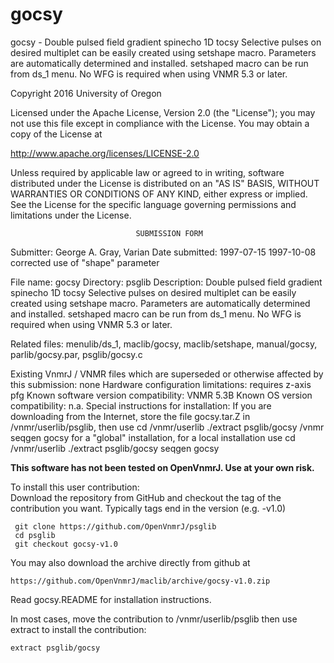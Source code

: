 # gocsy
 gocsy - Double pulsed field gradient spinecho 1D tocsy Selective
 pulses on desired multiplet can be easily created using setshape
 macro. Parameters are automatically determined and installed. setshaped
 macro can be run from ds_1 menu. No WFG is required when using VNMR
 5.3 or later.

 Copyright 2016 University of Oregon

 Licensed under the Apache License, Version 2.0 (the "License");
 you may not use this file except in compliance with the License.
 You may obtain a copy of the License at

   http://www.apache.org/licenses/LICENSE-2.0

 Unless required by applicable law or agreed to in writing, software
 distributed under the License is distributed on an "AS IS" BASIS,
 WITHOUT WARRANTIES OR CONDITIONS OF ANY KIND, either express or implied.
 See the License for the specific language governing permissions and
 limitations under the License.

                                SUBMISSION FORM

Submitter:      George A. Gray, Varian
Date submitted: 1997-07-15
                        1997-10-08 corrected use of "shape" parameter

File name:      gocsy
Directory:      psglib
Description:    Double pulsed field gradient spinecho 1D tocsy Selective
		pulses on desired multiplet can be easily created using
		setshape macro. Parameters are automatically determined and
		installed. setshaped macro can be run from ds_1 menu.
                No WFG is required when using VNMR 5.3 or later.

Related files:  menulib/ds_1, maclib/gocsy,     maclib/setshape,
                manual/gocsy, parlib/gocsy.par, psglib/gocsy.c

Existing VnmrJ / VNMR files which are superseded or
otherwise affected by this submission:  none
Hardware configuration limitations:     requires z-axis pfg
Known software version compatibility:   VNMR 5.3B
Known OS version compatibility:         n.a.
Special instructions for installation:
    If you are downloading from the Internet, store
    the file gocsy.tar.Z in /vnmr/userlib/psglib, then use
        cd /vnmr/userlib
        ./extract psglib/gocsy /vnmr
        seqgen gocsy
    for a "global" installation, for a local installation use
        cd /vnmr/userlib
        ./extract psglib/gocsy
        seqgen gocsy

**This software has not been tested on OpenVnmrJ. Use at your own risk.**

To install this user contribution:  
Download the repository from GitHub and checkout the tag of the contribution you want.
Typically tags end in the version (e.g. -v1.0)

     git clone https://github.com/OpenVnmrJ/psglib  
     cd psglib  
     git checkout gocsy-v1.0


You may also download the archive directly from github at

    https://github.com/OpenVnmrJ/maclib/archive/gocsy-v1.0.zip

Read gocsy.README for installation instructions.

In most cases, move the contribution to /vnmr/userlib/psglib 
then use extract to install the contribution:  

    extract psglib/gocsy